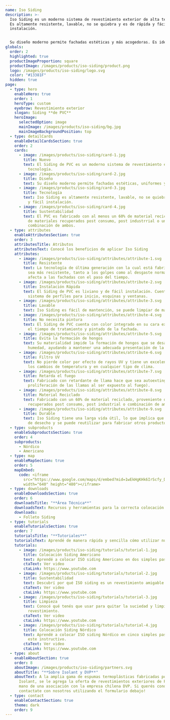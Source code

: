 ```yaml
---
name: Iso Siding
description: >-
  Iso Siding es un moderno sistema de revestimiento exterior de alta tecnología.
  Es altamente resistente, lavable, no se quiebra y es de rápida y fácil
  instalación. 


  Su diseño moderno permite fachadas estéticas y más acogedoras. Es ideal para reemplazar terminaciones tradicionales y tienen mínimo costo de mantenimiento, ya que requiere la aplicación de otros productos.
globals:
  order: 2
  highlighted: true
  productImageProportion: square
  productImage: /images/products/iso-siding/product.png
  logo: /images/products/iso-siding/logo.svg
  color: "#13381F"
  hidden: true
page:
  - type: hero
    enableHero: true
    order: 1
    heroType: custom
    eyebrow: Revestimiento exterior
    slogan: Siding **de PVC**
    heroImage:
      selectedOption: image
      mainImage: /images/products/iso-siding/bg.jpg
      mainImageBackgroundPosition: top
  - type: detailCards
    enableDetailCardsSection: true
    order: 2
    cards:
      - image: /images/products/iso-siding/card-1.jpg
        title: Nuevo
        text: El Siding de PVC es un moderno sistema de revestimiento exterior de alta
          tecnología.
      - image: /images/products/iso-siding/card-2.jpg
        title: Diseño
        text: Su diseño moderno permite fachadas estéticas, uniformes y más acogedoras.
      - image: /images/products/iso-siding/card-3.jpg
        title: Tecnología
        text: Iso Siding es altamente resistente, lavable, no se quiebra y es de rápida
          y fácil instalación.
      - image: /images/products/iso-siding/card-4.jpg
        title: Sustentabilidad
        text: El PVC es fabricado con al menos un 60% de material reciclado, proveniente
          de materiales recuperados post consumo, post industrrial o una
          combinación de ambos.
  - type: attributes
    enableAttributesSection: true
    order: 3
    attributesTitle: Atributos
    attributesText: Conocé los beneficios de aplicar Iso Siding
    attributes:
      - image: /images/products/iso-siding/attributes/attribute-1.svg
        title: Resistente
        text: La tecnología de última generación con la cual está fabricado, permite que
          sea más resistente, tanto a los golpes como al desgaste normal que
          afecta a las fachadas con el paso del tiempo.
      - image: /images/products/iso-siding/attributes/attribute-2.svg
        title: Instalación Rápida
        text: El Siding de PVC es liviano y de fácil instalación. Cuenta con un completo
          sistema de perfiles para inicio, esquinas y ventanas.
      - image: /images/products/iso-siding/attributes/attribute-3.svg
        title: Lavable
        text: Iso Siding es fácil de mantención, se puede limpiar de manera sencilla.
      - image: /images/products/iso-siding/attributes/attribute-4.svg
        title: No necesita pintura
        text: El Siding de PVC cuenta con color integrado en su cara exterior, ahorrando
          el tiempo de tratamiento y pintado de la fachada.
      - image: /images/products/iso-siding/attributes/attribute-5.svg
        title: Evita la formación de hongos
        text: Su materialidad impide la formación de hongos que se desarrollan con la
          humedad, ayudando a mantener una adecuada presentación de la fachada.
      - image: /images/products/iso-siding/attributes/attribute-6.svg
        title: Filtro UV
        text: No pierde color por efecto de rayos UV y tiene un excelente desempeño ante
          los cambios de temperatura y en cualquier tipo de clima.
      - image: /images/products/iso-siding/attributes/attribute-7.svg
        title: Retarda el fuego
        text: Fabricado con retardante de llama hace que sea autoextinguible (retarda la
          proliferación de las llamas al ser expuesto al fuego).
      - image: /images/products/iso-siding/attributes/attribute-8.svg
        title: Material Reciclado
        text: Fabricado con un 60% de material reciclado, proveniente de materiales
          recuperados post consumo, post industrial o combinación de ambos.
      - image: /images/products/iso-siding/attributes/attribute-9.svg
        title: Durable
        text: Iso Siding tiene una larga vida útil, lo que implica que no es un material
          de desecho y se puede reutilizar para fabricar otros productos.
  - type: subproducts
    enableSubproductsSection: true
    order: 4
    subproducts:
      - Nórdico
      - Americano
  - type: map
    enableMapSection: true
    order: 5
    mapEmbed:
      code: <iframe
        src="https://www.google.com/maps/d/embed?mid=1wEkHgKHk6IrScfy_DlQqJ9-TfTij8uY&ehbc=2E312F&noprof=1"
        width="640" height="480"></iframe>
  - type: downloads
    enableDownloadsSection: true
    order: 6
    downloadsTitle: "**Área Técnica**"
    downloadsText: Recursos y herramientas para la correcta colocación de nuestros productos.
    downloads:
      - Folleto Siding
  - type: tutorials
    enableTutorialsSection: true
    order: 7
    tutorialsTitle: "**Tutoriales**"
    tutorialsText: Aprendé de manera rápida y sencilla cómo utilizar nuestros productos.
    tutorials:
      - image: /images/products/iso-siding/tutorials/tutorial-1.jpg
        title: Colocación Siding Americano
        text: Aprendé a colocar ISO siding Americano en dos simples pasos en este video.
        ctaText: Ver video
        ctaLink: https://www.youtube.com
      - image: /images/products/iso-siding/tutorials/tutorial-2.jpg
        title: Sustentabilidad
        text: Descubrí por qué ISO siding es un revestimiento amigable y ecológico.
        ctaText: Ver video
        ctaLink: https://www.youtube.com
      - image: /images/products/iso-siding/tutorials/tutorial-3.jpg
        title: Limpieza
        text: Conocé qué tenés que usar para quitar la suciedad y limpiar tu
          revestimiento.
        ctaText: Ver video
        ctaLink: https://www.youtube.com
      - image: /images/products/iso-siding/tutorials/tutorial-4.jpg
        title: Colocación Siding Nórdico
        text: Aprendé a colocar ISO siding Nórdico en cinco simples pasos a través de
          este instructivo.
        ctaText: Ver video
        ctaLink: https://www.youtube.com
  - type: about
    enableAboutSection: true
    order: 8
    aboutImage: /images/products/iso-siding/partners.svg
    aboutTitle: "**Sobre Isolant y DVP**"
    aboutText: A la amplia gama de espumas termoplásticas fabricadas por
      Isolant, se le agrega la oferta de revestimientos exteriores de PVC, de la
      mano de una asociación con la empresa chilena DVP. Si querés conocer más,
      contactate con nosotros utilizando el formulario debajo!
  - type: contact
    enableContactSection: true
    theme: dark
    order: 9
---
```

